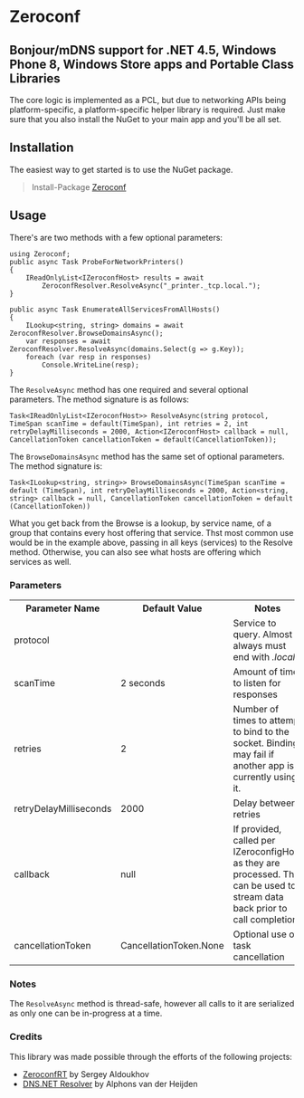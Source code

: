 Zeroconf
==========

Bonjour/mDNS support for .NET 4.5, Windows Phone 8, Windows Store apps and Portable Class Libraries
-
The core logic is implemented as a PCL, but due to networking APIs being 
platform-specific, a platform-specific helper library is required. Just make
sure that you also install the NuGet to your main app and you'll be all set.

Installation
-
The easiest way to get started is to use the NuGet package.

> Install-Package [Zeroconf](http://www.nuget.org/packages/Zeroconf)

Usage
-
There's are two methods with a few optional parameters:

    using Zeroconf;
    public async Task ProbeForNetworkPrinters()
    {
        IReadOnlyList<IZeroconfHost> results = await
            ZeroconfResolver.ResolveAsync("_printer._tcp.local.");
    }

    public async Task EnumerateAllServicesFromAllHosts()
    {
        ILookup<string, string> domains = await ZeroconfResolver.BrowseDomainsAsync();            
        var responses = await ZeroconfResolver.ResolveAsync(domains.Select(g => g.Key));            
        foreach (var resp in responses)
            Console.WriteLine(resp);
    }

The `ResolveAsync` method has one required and several optional parameters. 
The method signature is as follows:

    Task<IReadOnlyList<IZeroconfHost>> ResolveAsync(string protocol, TimeSpan scanTime = default(TimeSpan), int retries = 2, int retryDelayMilliseconds = 2000, Action<IZeroconfHost> callback = null, CancellationToken cancellationToken = default(CancellationToken));

The `BrowseDomainsAsync` method has the same set of optional parameters.
The method signature is:
   
    Task<ILookup<string, string>> BrowseDomainsAsync(TimeSpan scanTime = default (TimeSpan), int retryDelayMilliseconds = 2000, Action<string, string> callback = null, CancellationToken cancellationToken = default (CancellationToken))

What you get back from the Browse is a lookup, by service name, of a group that contains every host
offering that service. Thst most common use would be in the example above, passing in
all keys (services) to the Resolve method. Otherwise, you can also see what hosts are
offering which services as well.

### Parameters

<table>
	<tr>
		<th>Parameter Name</th>
		<th>Default Value</th>
		<th>Notes</th>
	</tr>
	<tr>
		<td>protocol</td>
		<td></td>
		<td>Service to query. Almost always must end with <em>.local.</em></td>
	</tr>
	<tr>
		<td>scanTime</td>
		<td>2 seconds</td>
		<td>Amount of time to listen for responses</td>
	</tr>
	<tr>
		<td>retries</td>
		<td>2</td>
		<td>Number of times to attempt to bind to the socket. Binding may fail if 
		another app is currently using it.</td>
	</tr>
	<tr>
		<td>retryDelayMilliseconds</td>
		<td>2000</td>
		<td>Delay between retries</td>
	</tr>
	<tr>
		<td>callback</td>
		<td>null</td>
		<td>If provided, called per IZeroconfigHost as they are processed. This can be used to stream
			data back prior to call completion.</td>
	</tr>
	<tr>
		<td>cancellationToken</td>
		<td>CancellationToken.None</td>
		<td>Optional use of task cancellation</td>
	</tr>
</table>

### Notes

The `ResolveAsync` method is thread-safe, however all calls to it are serialized as only
one can be in-progress at a time.

### Credits

This library was made possible through the efforts of the following projects:

* [ZeroconfRT](https://github.com/saldoukhov/ZeroconfRT) by Sergey Aldoukhov
* [DNS.NET Resolver](http://www.codeproject.com/Articles/23673/DNS-NET-Resolver-C) by Alphons van der Heijden
